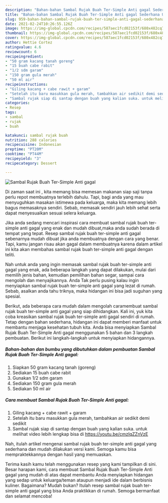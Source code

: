 ```yaml
---
description: "Bahan-bahan Sambal Rujak Buah Ter-Simple Anti gagal Sederhana Untuk Jualan"
title: "Bahan-bahan Sambal Rujak Buah Ter-Simple Anti gagal Sederhana Untuk Jualan"
slug: 959-bahan-bahan-sambal-rujak-buah-ter-simple-anti-gagal-sederhana-untuk-jualan
date: 2021-02-24T10:26:55.126Z
image: https://img-global.cpcdn.com/recipes/587aec1fcd02153f/680x482cq70/sambal-rujak-buah-ter-simple-anti-gagal-foto-resep-utama.jpg
thumbnail: https://img-global.cpcdn.com/recipes/587aec1fcd02153f/680x482cq70/sambal-rujak-buah-ter-simple-anti-gagal-foto-resep-utama.jpg
cover: https://img-global.cpcdn.com/recipes/587aec1fcd02153f/680x482cq70/sambal-rujak-buah-ter-simple-anti-gagal-foto-resep-utama.jpg
author: Hettie Cortez
ratingvalue: 4.6
reviewcount: 6
recipeingredient:
- "50 gram kacang tanah goreng"
- "15 buah cabe rabit"
- "1/2 sdm garam"
- "150 gram gula merah"
- "50 ml air"
recipeinstructions:
- "Giling kacang + cabe rawit + garam"
- "Setelah itu baru masukkan gula merah, tambahkan air sedikit demi sedikit"
- "Sambal rujak siap di santap dengan buah yang kalian suka. untuk melihat video lebih lengkap bisa di https://youtu.be/cmzIqZZnVzE"
categories:
- Resep
tags:
- sambal
- rujak
- buah

katakunci: sambal rujak buah 
nutrition: 288 calories
recipecuisine: Indonesian
preptime: "PT20M"
cooktime: "PT44M"
recipeyield: "3"
recipecategory: Dessert

---
```



![Sambal Rujak Buah Ter-Simple Anti gagal](https://img-global.cpcdn.com/recipes/587aec1fcd02153f/680x482cq70/sambal-rujak-buah-ter-simple-anti-gagal-foto-resep-utama.jpg)

Di zaman  saat ini , kita memang bisa memesan makanan siap saji tanpa perlu repot membuatnya terlebih dahulu. Tapi, bagi anda yang mau menyuguhkan masakan istimewa pada keluarga, maka kita memang lebih bagus memasaknya sendiri. Sebab, memasak sendiri jauh lebih sehat serta dapat menyesuaikan sesuai selera keluarga.

Jika anda sedang mencari inspirasi cara membuat sambal rujak buah ter-simple anti gagal yang enak dan mudah dibuat,maka anda sudah berada di tempat yang tepat. Resep sambal rujak buah ter-simple anti gagal  sebenarnya mudah dibuat jika anda membuatnya dengan cara yang benar. Tapi, kamu jangan risau akan gagal dalam membuatnya 
karena dalam artikel ini kita akan membahas sambal rujak buah ter-simple anti gagal dengan teliti.  



Nah untuk anda yang ingin memasak sambal rujak buah ter-simple anti gagal yang enak, ada beberapa langkah yang dapat dilakukan, mulai dari memilih jenis bahan, kemudian pemilihan bahan segar, sampai cara mengolah dan menyajikannya. Anda Tak perlu pusing kalau ingin menyiapkan sambal rujak buah ter-simple anti gagal yang lezat di rumah. Sebab, asalkan anda  tahu triknya, maka hidangan ini bisa jadi suguhan yang spesial.

Berikut, ada beberapa cara mudah dalam mengolah caramembuat sambal rujak buah ter-simple anti gagal yang siap dihidangkan. Kali ini, yuk kita coba kreasikan sambal rujak buah ter-simple anti gagal sendiri di rumah. Tetap dengan bahan sederhana, hidangan ini dapat memberi manfaat untuk membantu menjaga kesehatan tubuh kita. Anda bisa menyiapkan Sambal Rujak Buah Ter-Simple Anti gagal menggunakan 5 bahan dan 3 langkah pembuatan. Berikut ini langkah-langkah untuk menyiapkan hidangannya.

<!--inarticleads1-->

##### Bahan-bahan dan bumbu yang dibutuhkan dalam pembuatan Sambal Rujak Buah Ter-Simple Anti gagal:

1. Siapkan 50 gram kacang tanah (goreng)
1. Sediakan 15 buah cabe rabit
1. Gunakan 1/2 sdm garam
1. Sediakan 150 gram gula merah
1. Sediakan 50 ml air




<!--inarticleads2-->

##### Cara membuat Sambal Rujak Buah Ter-Simple Anti gagal:

1. Giling kacang + cabe rawit + garam
1. Setelah itu baru masukkan gula merah, tambahkan air sedikit demi sedikit
1. Sambal rujak siap di santap dengan buah yang kalian suka. untuk melihat video lebih lengkap bisa di https://youtu.be/cmzIqZZnVzE




Nah, itulah artikel mengenai  sambal rujak buah ter-simple anti gagal  yang sederhana dan mudah dilakukan versi kami. Semoga kamu bisa mempraktekkannya dengan hasil yang memuaskan. 

Terima kasih kamu telah menggunakan resep yang kami tampilkan di sini. Besar harapan kami, cara membuat  Sambal Rujak Buah Ter-Simple Anti gagal yang mudah di atas dapat membantu Anda menyiapkan hidangan yang sedap untuk keluarga/teman ataupun menjadi ide dalam berbisnis kuliner. Bagaimana? Mudah bukan? Itulah resep sambal rujak buah ter-simple anti gagal yang bisa Anda praktikkan di rumah. Semoga bermanfaat dan selamat mencoba!

